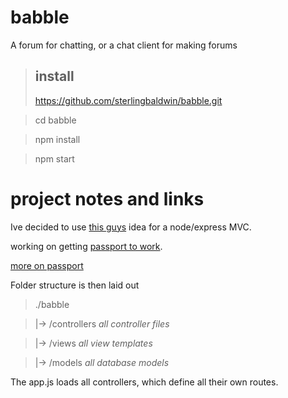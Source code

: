 # babble
A forum for chatting, or a chat client for making forums


> ## install
> https://github.com/sterlingbaldwin/babble.git

> cd babble

> npm install

> npm start



# project notes and links
Ive decided to use [this guys](http://timstermatic.github.io/blog/2013/08/17/a-simple-mvc-framework-with-node-and-express/) idea for a node/express MVC.

working on getting [passport to work](http://mherman.org/blog/2015/01/31/local-authentication-with-passport-and-express-4/).

[more on passport](https://scotch.io/tutorials/easy-node-authentication-setup-and-local)

Folder structure is then laid out

> ./babble

>  |-> /controllers  _all controller files_

>  |-> /views  _all view templates_

>  |-> /models  _all database models_


The app.js loads all controllers, which define all their own routes.
